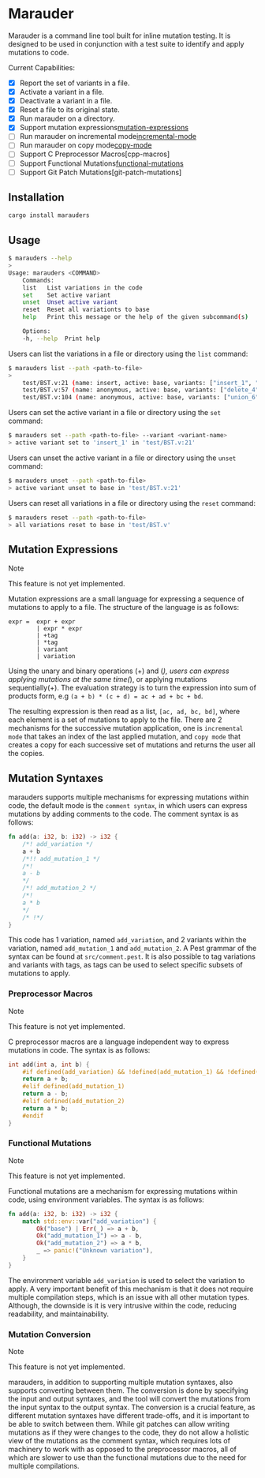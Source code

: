# Marauder

Marauder is a command line tool built for inline mutation testing. It is designed to be used in conjunction with a test suite to identify and apply mutations to code.

Current Capabilities:

- [x] Report the set of variants in a file.
- [x] Activate a variant in a file.
- [x] Deactivate a variant in a file.
- [x] Reset a file to its original state.
- [x] Run marauder on a directory.
- [x] Support mutation expressions[mutation-expressions]
- [ ] Run marauder on incremental mode[incremental-mode]
- [ ] Run marauder on copy mode[copy-mode]
- [ ] Support C Preprocessor Macros[cpp-macros]
- [ ] Support Functional Mutations[functional-mutations]
- [ ] Support Git Patch Mutations[git-patch-mutations]

[mutation-expressions]: #mutation-expressions
[functional-mutations]: #functional-mutations

## Installation

```bash
cargo install marauders
```

## Usage

```bash
$ marauders --help
> 
Usage: marauders <COMMAND>
    Commands:
    list   List variations in the code
    set    Set active variant
    unset  Unset active variant
    reset  Reset all variationts to base
    help   Print this message or the help of the given subcommand(s)

    Options:
    -h, --help  Print help
```

Users can list the variations in a file or directory using the `list` command:

```bash
$ marauders list --path <path-to-file>
> 
    test/BST.v:21 (name: insert, active: base, variants: ["insert_1", "insert_2", "insert_3"], tags: ["new", "easy"])
    test/BST.v:57 (name: anonymous, active: base, variants: ["delete_4", "delete_5"], tags: [])
    test/BST.v:104 (name: anonymous, active: base, variants: ["union_6", "union_7", "union_8"], tags: [])
```

Users can set the active variant in a file or directory using the `set` command:

```bash
$ marauders set --path <path-to-file> --variant <variant-name>
> active variant set to 'insert_1' in 'test/BST.v:21'
```

Users can unset the active variant in a file or directory using the `unset` command:

```bash
$ marauders unset --path <path-to-file>
> active variant unset to base in 'test/BST.v:21'
```

Users can reset all variations in a file or directory using the `reset` command:

```bash
$ marauders reset --path <path-to-file>
> all variations reset to base in 'test/BST.v'
```

## Mutation Expressions

> [!NOTE]
> This feature is not yet implemented.

Mutation expressions are a small language for expressing a sequence of mutations to apply to a file. The structure of the language is as follows:

```bnf
expr =  expr + expr
        | expr * expr
        | +tag
        | *tag
        | variant
        | variation
```

Using the unary and binary operations (+) and (*), users can express applying mutations
at the same time(*), or applying mutations sequentially(+). The evaluation strategy is
to turn the expression into sum of products form, e.g `(a + b) * (c + d) = ac + ad + bc + bd`.

[copy-mode]: .
[incremental-mode]: .

The resulting expression is then read as a list, `[ac, ad, bc, bd]`, where each element is a
set of mutations to apply to the file. There are 2 mechanisms for the successive mutation
application, one is `incremental mode` that takes an index of the last applied mutation,
and `copy mode` that creates a copy for each successive set of mutations and returns
the user all the copies.

## Mutation Syntaxes

marauders supports multiple mechanisms for expressing mutations within code, the default
mode is the `comment syntax`, in which users can express mutations by adding comments
to the code. The comment syntax is as follows:

```rust
fn add(a: i32, b: i32) -> i32 {
    /*! add_variation */
    a + b
    /*!! add_mutation_1 */
    /*!
    a - b
    */
    /*! add_mutation_2 */
    /*!
    a * b
    */
    /* !*/
}
```

This code has 1 variation, named `add_variation`, and 2 variants within the variation, named `add_mutation_1` and `add_mutation_2`. A Pest grammar of the syntax can be found at `src/comment.pest`. It is also possible to tag variations and variants with tags, as tags can be used to select specific subsets of mutations to apply.

### Preprocessor Macros

> [!NOTE]
> This feature is not yet implemented.

C preprocessor macros are a language independent way to express mutations in code. The syntax is as follows:

```c
int add(int a, int b) {
    #if defined(add_variation) && !defined(add_mutation_1) && !defined(add_mutation_2)
    return a + b;
    #elif defined(add_mutation_1)
    return a - b;
    #elif defined(add_mutation_2)
    return a * b;
    #endif
}
```

### Functional Mutations

> [!NOTE]
> This feature is not yet implemented.

Functional mutations are a mechanism for expressing mutations within code, using environment variables. The syntax is as follows:

```rust
fn add(a: i32, b: i32) -> i32 {
    match std::env::var("add_variation") {
        Ok("base") | Err(_) => a + b,
        Ok("add_mutation_1") => a - b,
        Ok("add_mutation_2") => a * b,
        _ => panic!("Unknown variation"),
    }
}
```

The environment variable `add_variation` is used to select the variation to apply. A very
important benefit of this mechanism is that it does not require multiple compilation steps,
which is an issue with all other mutation types. Although, the downside is it is very intrusive within the code, reducing readability, and maintainability.

### Mutation Conversion

> [!NOTE]
> This feature is not yet implemented.

marauders, in addition to supporting multiple mutation syntaxes, also supports converting between them. The conversion is done by specifying the input and output syntaxes, and the tool will convert the mutations from the input syntax to the output syntax. The conversion is a crucial feature, as different mutation syntaxes have different trade-offs, and it is important to be able to switch between them. While git patches can allow writing mutations
as if they were changes to the code, they do not allow a holistic view of the mutations as the comment syntax, which requires lots of machinery to work with as opposed to the preprocessor macros, all of which are slower to use than the functional mutations due to the need for multiple compilations.
